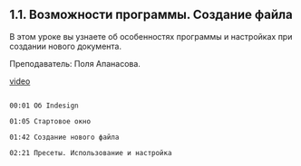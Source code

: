 ## 1.1. Возможности программы. Создание файла

В этом уроке вы узнаете об особенностях программы и настройках при создании нового документа.

Преподаватель: Поля Апанасова. 

[video](https://player.softculture.cc/embed/PRT/PRT_54.18.09_L1-1_New_File)

```chapters

00:01 Об Indesign

01:05 Стартовое окно

01:42 Создание нового файла

02:21 Пресеты. Использование и настройка

```